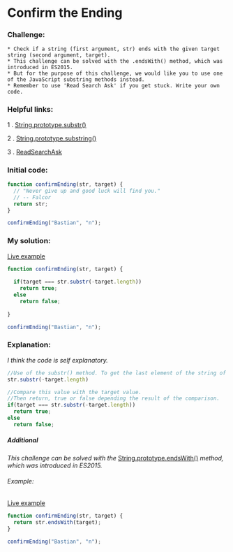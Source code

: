 # Confirm the Ending

### Challenge:

	* Check if a string (first argument, str) ends with the given target string (second argument, target).
	* This challenge can be solved with the .endsWith() method, which was introduced in ES2015.
	* But for the purpose of this challenge, we would like you to use one of the JavaScript substring methods instead.
	* Remember to use 'Read Search Ask' if you get stuck. Write your own code.

### Helpful links:

  1 . [String.prototype.substr()](https://developer.mozilla.org/en-US/docs/Web/JavaScript/Reference/Global_Objects/String/substr)
  
  2 . [String.prototype.substring()](https://developer.mozilla.org/en-US/docs/Web/JavaScript/Reference/Global_Objects/String/substring)
  
  3 . [ReadSearchAsk](https://github.com/FreeCodeCamp/freecodecamp/wiki/FreeCodeCamp-Get-Help)
  

### Initial code:

```javascript
function confirmEnding(str, target) {
  // "Never give up and good luck will find you."
  // -- Falcor
  return str;
}

confirmEnding("Bastian", "n");
```

### My solution:

[Live example](https://jsfiddle.net/fininhop/3v060ksx/)

```javascript
function confirmEnding(str, target) {
  
  if(target === str.substr(-target.length))
    return true;  
  else
    return false;
  
}

confirmEnding("Bastian", "n");
```

### Explanation:

_I think the code is self explanatory._

```javascript
//Use of the substr() method. To get the last element of the string of chars.
str.substr(-target.length)

//Compare this value with the target value.
//Then return, true or false depending the result of the comparison.
if(target === str.substr(-target.length))
  return true;  
else
  return false;

```

##### Additional 

_This challenge can be solved with the_ [String.prototype.endsWith()](https://developer.mozilla.org/en/docs/Web/JavaScript/Reference/Global_Objects/String/endsWith) _method, which was introduced in ES2015._

###### Example:
[Live example](https://jsfiddle.net/fininhop/u1yhr1yt/)
```javascript
function confirmEnding(str, target) {
  return str.endsWith(target);
}

confirmEnding("Bastian", "n");
```


